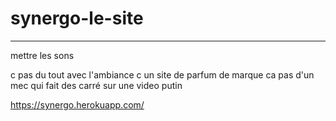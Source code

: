 # synergo-le-site


------------------------------------------------

mettre les sons

c pas du tout avec l'ambiance c un site de parfum de marque ca pas d'un mec qui fait des carré sur une video putin



https://synergo.herokuapp.com/ 


